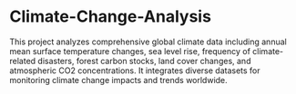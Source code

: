 # Climate-Change-Analysis
This project analyzes comprehensive global climate data including annual mean surface temperature changes, sea level rise, frequency of climate-related disasters, forest carbon stocks, land cover changes, and atmospheric CO2 concentrations. It integrates diverse datasets for monitoring climate change impacts and trends worldwide.
